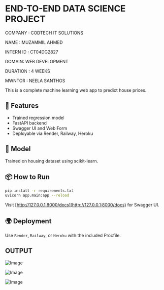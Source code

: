 #  END-TO-END DATA SCIENCE PROJECT

COMPANY : CODTECH IT SOLUTIONS

NAME : MUZAMMIL AHMED 

INTERN ID : CT04DG2827

DOMAIN: WEB DEVELOPMENT 

DURATION : 4 WEEKS 

MWNTOR : NEELA SANTHOS 

This is a complete machine learning web app to predict house prices.

## 🚀 Features
- Trained regression model
- FastAPI backend
- Swagger UI and Web Form
- Deployable via Render, Railway, Heroku

## 🧠 Model
Trained on housing dataset using scikit-learn.

## 📦 How to Run
```bash
pip install -r requirements.txt
uvicorn app.main:app --reload
```
Visit [http://127.0.0.1:8000/docs](http://127.0.0.1:8000/docs) for Swagger UI.

## 🌍 Deployment
Use `Render`, `Railway`, or `Heroku` with the included Procfile.

## OUTPUT
![Image](https://github.com/user-attachments/assets/b45dfa09-546a-4598-b898-33bac5b82513)

![Image](https://github.com/user-attachments/assets/f4b4bac1-cdbe-41b8-a9dd-e371602ccf09)

![Image](https://github.com/user-attachments/assets/0aa6704e-6d65-4372-ae64-43540ae7811a)
